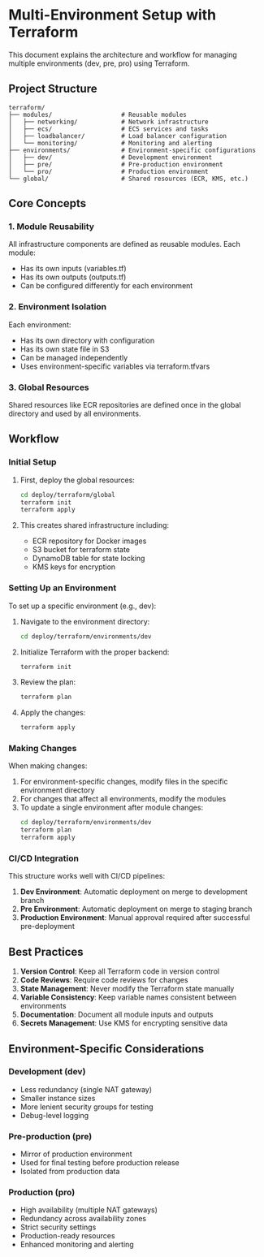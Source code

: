 # Multi-Environment Setup with Terraform

This document explains the architecture and workflow for managing multiple environments (dev, pre, pro) using Terraform.

## Project Structure

```
terraform/
├── modules/                   # Reusable modules
│   ├── networking/            # Network infrastructure
│   ├── ecs/                   # ECS services and tasks
│   ├── loadbalancer/          # Load balancer configuration
│   └── monitoring/            # Monitoring and alerting
├── environments/              # Environment-specific configurations
│   ├── dev/                   # Development environment
│   ├── pre/                   # Pre-production environment
│   └── pro/                   # Production environment
└── global/                    # Shared resources (ECR, KMS, etc.)
```

## Core Concepts

### 1. Module Reusability

All infrastructure components are defined as reusable modules. Each module:
- Has its own inputs (variables.tf)
- Has its own outputs (outputs.tf)
- Can be configured differently for each environment

### 2. Environment Isolation

Each environment:
- Has its own directory with configuration
- Has its own state file in S3
- Can be managed independently
- Uses environment-specific variables via terraform.tfvars

### 3. Global Resources

Shared resources like ECR repositories are defined once in the global directory and used by all environments.

## Workflow

### Initial Setup

1. First, deploy the global resources:
   ```bash
   cd deploy/terraform/global
   terraform init
   terraform apply
   ```

2. This creates shared infrastructure including:
   - ECR repository for Docker images
   - S3 bucket for terraform state
   - DynamoDB table for state locking
   - KMS keys for encryption

### Setting Up an Environment

To set up a specific environment (e.g., dev):

1. Navigate to the environment directory:
   ```bash
   cd deploy/terraform/environments/dev
   ```

2. Initialize Terraform with the proper backend:
   ```bash
   terraform init
   ```

3. Review the plan:
   ```bash
   terraform plan
   ```

4. Apply the changes:
   ```bash
   terraform apply
   ```

### Making Changes

When making changes:

1. For environment-specific changes, modify files in the specific environment directory
2. For changes that affect all environments, modify the modules
3. To update a single environment after module changes:
   ```bash
   cd deploy/terraform/environments/dev
   terraform plan
   terraform apply
   ```

### CI/CD Integration

This structure works well with CI/CD pipelines:

1. **Dev Environment**: Automatic deployment on merge to development branch
2. **Pre Environment**: Automatic deployment on merge to staging branch
3. **Production Environment**: Manual approval required after successful pre-deployment

## Best Practices

1. **Version Control**: Keep all Terraform code in version control
2. **Code Reviews**: Require code reviews for changes
3. **State Management**: Never modify the Terraform state manually
4. **Variable Consistency**: Keep variable names consistent between environments
5. **Documentation**: Document all module inputs and outputs
6. **Secrets Management**: Use KMS for encrypting sensitive data

## Environment-Specific Considerations

### Development (dev)
- Less redundancy (single NAT gateway)
- Smaller instance sizes
- More lenient security groups for testing
- Debug-level logging

### Pre-production (pre)
- Mirror of production environment
- Used for final testing before production release
- Isolated from production data

### Production (pro)
- High availability (multiple NAT gateways)
- Redundancy across availability zones
- Strict security settings
- Production-ready resources
- Enhanced monitoring and alerting
